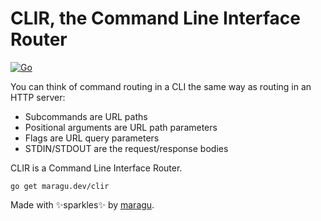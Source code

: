 # CLIR, the Command Line Interface Router

[![Go](https://github.com/maragudk/clir/actions/workflows/ci.yml/badge.svg)](https://github.com/maragudk/clir/actions/workflows/ci.yml)

You can think of command routing in a CLI the same way as routing in an HTTP server:
- Subcommands are URL paths
- Positional arguments are URL path parameters
- Flags are URL query parameters
- STDIN/STDOUT are the request/response bodies

CLIR is a Command Line Interface Router.

```shell
go get maragu.dev/clir
```

Made with ✨sparkles✨ by [maragu](https://www.maragu.dev/).
